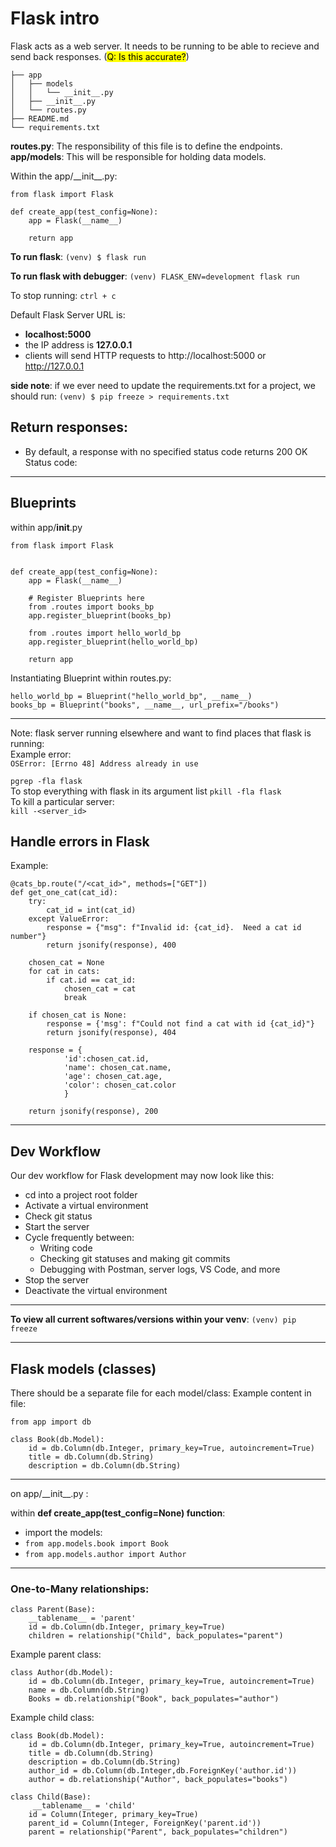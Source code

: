 # Flask intro
Flask acts as a web server. It needs to be running to be able to recieve and send back responses. (<mark>Q: Is this accurate?</mark>)

```.
├── app
│   ├── models
│   │   └── __init__.py
│   ├── __init__.py
│   └── routes.py
├── README.md
└── requirements.txt
```
**routes.py**: The responsibility of this file is to define the endpoints.  
**app/models**: This will be responsible for holding data models.

Within the app/\_\_init__\.py:
```
from flask import Flask

def create_app(test_config=None):
    app = Flask(__name__)

    return app
```
**To run flask**:
`(venv) $ flask run`  

**To run flask with debugger**:
`(venv) FLASK_ENV=development flask run`

To stop running:
`ctrl + c`

Default Flask Server URL is:
- **localhost:5000**    
- the IP address is  **127.0.0.1**
- clients will send HTTP requests to http://localhost:5000 or http://127.0.0.1
 

**side note**: if we ever need to update the requirements.txt for a project, we should run: `(venv) $ pip freeze > requirements.txt`

## Return responses:
- By default, a response with no specified status code returns 200 OK
Status code: 
---

## Blueprints
within app/__init__.py
```
from flask import Flask


def create_app(test_config=None):
    app = Flask(__name__)

    # Register Blueprints here
    from .routes import books_bp
    app.register_blueprint(books_bp)
    
    from .routes import hello_world_bp
    app.register_blueprint(hello_world_bp)

    return app
```
Instantiating Blueprint within routes.py:
```
hello_world_bp = Blueprint("hello_world_bp", __name__)  
books_bp = Blueprint("books", __name__, url_prefix="/books")
```
---
Note: flask server running elsewhere and want to find places that flask is running:   
Example error:  
`OSError: [Errno 48] Address already in use`
 
`pgrep -fla flask`  
To stop everything with flask in its argument list `pkill -fla flask`  
To kill a  particular server:  
`kill -<server_id>`  


## Handle errors in Flask
Example: 
```
@cats_bp.route("/<cat_id>", methods=["GET"])
def get_one_cat(cat_id):
    try:
        cat_id = int(cat_id)
    except ValueError:
        response = {"msg": f"Invalid id: {cat_id}.  Need a cat id number"}
        return jsonify(response), 400

    chosen_cat = None
    for cat in cats:
        if cat.id == cat_id:
            chosen_cat = cat
            break

    if chosen_cat is None:
        response = {'msg': f"Could not find a cat with id {cat_id}"}
        return jsonify(response), 404

    response = {
            'id':chosen_cat.id,
            'name': chosen_cat.name,
            'age': chosen_cat.age,
            'color': chosen_cat.color
            }

    return jsonify(response), 200
```


---
## Dev Workflow
Our dev workflow for Flask development may now look like this:
- cd into a project root folder
- Activate a virtual environment
- Check git status
- Start the server
- Cycle frequently between:
  - Writing code
  - Checking git statuses and making git commits
  - Debugging with Postman, server logs, VS Code, and more
- Stop the server
- Deactivate the virtual environment
---
**To view all current softwares/versions within your venv**: `(venv) pip freeze`

--- 
## Flask models (classes)

There should be a separate file for each model/class:  Example content in file:  
```
from app import db

class Book(db.Model):
    id = db.Column(db.Integer, primary_key=True, autoincrement=True)
    title = db.Column(db.String)
    description = db.Column(db.String)
```
---
on app/\_\_init\_\_\.py :

within **def create_app(test_config=None) function**:  
- import the models:
-  `from app.models.book import Book`   
-  `from app.models.author import Author`
---
### One-to-Many relationships:

```
class Parent(Base):
    __tablename__ = 'parent'
    id = db.Column(db.Integer, primary_key=True)
    children = relationship("Child", back_populates="parent")
```
Example parent class:
```
class Author(db.Model):
    id = db.Column(db.Integer, primary_key=True, autoincrement=True)
    name = db.Column(db.String)
    Books = db.relationship("Book", back_populates="author")
```
Example child class:
```
class Book(db.Model):
    id = db.Column(db.Integer, primary_key=True, autoincrement=True)
    title = db.Column(db.String)
    description = db.Column(db.String)
    author_id = db.Column(db.Integer,db.ForeignKey('author.id'))
    author = db.relationship("Author", back_populates="books")
```

```
class Child(Base):
     __tablename__ = 'child'
    id = Column(Integer, primary_key=True)
    parent_id = Column(Integer, ForeignKey('parent.id'))
    parent = relationship("Parent", back_populates="children")
```

